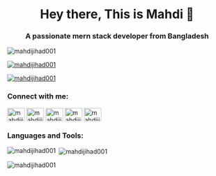 <h1 align="center">Hey there, This is Mahdi 👋</h1>
<h3 align="center">A passionate mern stack developer from Bangladesh</h3>

<p align="left"> <img src="https://komarev.com/ghpvc/?username=mahdijihad001&label=Profile%20views&color=0e75b6&style=flat" alt="mahdijihad001" /> </p>

<p align="left"> <a href="https://github.com/ryo-ma/github-profile-trophy"><img src="https://github-profile-trophy.vercel.app/?username=mahdijihad001" alt="mahdijihad001" /></a> </p>

<p align="left"> <a href="https://twitter.com/mahdijihad001" target="blank"><img src="https://img.shields.io/twitter/follow/mahdijihad001?logo=twitter&style=for-the-badge" alt="mahdijihad001" /></a> </p>

<h3 align="left">Connect with me:</h3>
<p align="left">
<a href="https://twitter.com/mahdijihad001" target="blank"><img align="center" src="https://raw.githubusercontent.com/rahuldkjain/github-profile-readme-generator/master/src/images/icons/Social/twitter.svg" alt="mahdijihad001" height="30" width="40" /></a>
<a href="https://linkedin.com/in/mahdijihad01" target="blank"><img align="center" src="https://raw.githubusercontent.com/rahuldkjain/github-profile-readme-generator/master/src/images/icons/Social/linked-in-alt.svg" alt="mahdijihad01" height="30" width="40" /></a>
<a href="https://fb.com/mahdijihad001" target="blank"><img align="center" src="https://raw.githubusercontent.com/rahuldkjain/github-profile-readme-generator/master/src/images/icons/Social/facebook.svg" alt="mahdijihad001" height="30" width="40" /></a>
<a href="https://instagram.com/mahdijihad001" target="blank"><img align="center" src="https://raw.githubusercontent.com/rahuldkjain/github-profile-readme-generator/master/src/images/icons/Social/instagram.svg" alt="mahdijihad001" height="30" width="40" /></a>
<a href="https://dribbble.com/mahdijihad001" target="blank"><img align="center" src="https://raw.githubusercontent.com/rahuldkjain/github-profile-readme-generator/master/src/images/icons/Social/dribbble.svg" alt="mahdijihad001" height="30" width="40" /></a>
</p>

<h3 align="left">Languages and Tools:</h3>


<p><img align="left" src="https://github-readme-stats.vercel.app/api/top-langs?username=mahdijihad001&show_icons=true&locale=en&layout=compact" alt="mahdijihad001" /></p>

<p>&nbsp;<img align="center" src="https://github-readme-stats.vercel.app/api?username=mahdijihad001&show_icons=true&locale=en" alt="mahdijihad001" /></p>

<p><img align="center" src="https://github-readme-streak-stats.herokuapp.com/?user=mahdijihad001&" alt="mahdijihad001" /></p>
